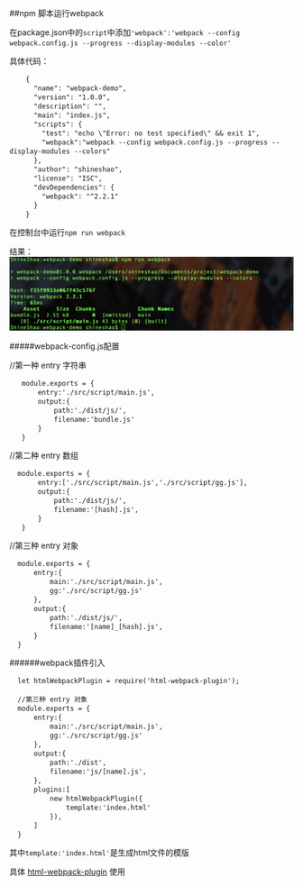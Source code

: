 ##npm 脚本运行webpack

在package.json中的`script`中添加`'webpack':'webpack --config webpack.config.js --progress --display-modules --color'`

具体代码：
```
    {
      "name": "webpack-demo",
      "version": "1.0.0",
      "description": "",
      "main": "index.js",
      "scripts": {
        "test": "echo \"Error: no test specified\" && exit 1",
        "webpack":"webpack --config webpack.config.js --progress --display-modules --colors"
      },
      "author": "shineshao",
      "license": "ISC",
      "devDependencies": {
        "webpack": "^2.2.1"
      }
    }
```
    
在控制台中运行`npm run webpack`

结果：
![npm 脚本运行webpack](https://github.com//freeshineit/webpack-demo/blob/master/readme-images/2FEFCDDE-88E7-46D3-9B7D-E273620FAD67.png?raw=true)


#####webpack-config.js配置

  //第一种  entry 字符串
```
   module.exports = {
       entry:'./src/script/main.js',
       output:{
           path:'./dist/js/',
           filename:'bundle.js'
       }
   }
```
  //第二种 entry 数组
```
  module.exports = {
       entry:['./src/script/main.js','./src/script/gg.js'],
       output:{
           path:'./dist/js/',
           filename:'[hash].js',
       }
   }
```
  //第三种 entry 对象
```  
  module.exports = {
      entry:{
          main:'./src/script/main.js',
          gg:'./src/script/gg.js'
      },
      output:{
          path:'./dist/js/',
          filename:'[name]_[hash].js',
      }
  }
```

######webpack插件引入

```
  let htmlWebpackPlugin = require('html-webpack-plugin');

  //第三种 entry 对象
  module.exports = {
      entry:{
          main:'./src/script/main.js',
          gg:'./src/script/gg.js'
      },
      output:{
          path:'./dist',
          filename:'js/[name].js',
      },
      plugins:[
          new htmlWebpackPlugin({
              template:'index.html'
          }),
      ]
  }
```
其中`template:'index.html'`是生成html文件的模版

具体 [html-webpack-plugin](https://www.npmjs.com/package/html-webpack-plugin) 使用


